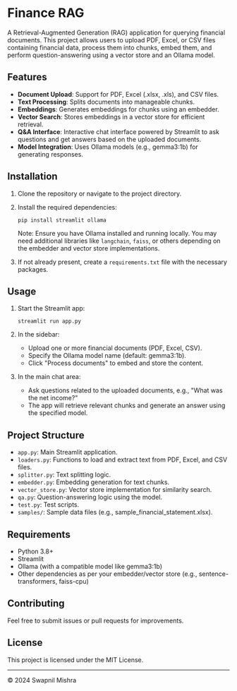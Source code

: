 # Finance RAG

A Retrieval-Augmented Generation (RAG) application for querying financial documents. This project allows users to upload PDF, Excel, or CSV files containing financial data, process them into chunks, embed them, and perform question-answering using a vector store and an Ollama model.

## Features

- **Document Upload**: Support for PDF, Excel (.xlsx, .xls), and CSV files.
- **Text Processing**: Splits documents into manageable chunks.
- **Embeddings**: Generates embeddings for chunks using an embedder.
- **Vector Search**: Stores embeddings in a vector store for efficient retrieval.
- **Q&A Interface**: Interactive chat interface powered by Streamlit to ask questions and get answers based on the uploaded documents.
- **Model Integration**: Uses Ollama models (e.g., gemma3:1b) for generating responses.

## Installation

1. Clone the repository or navigate to the project directory.

2. Install the required dependencies:
   ```
   pip install streamlit ollama
   ```
   Note: Ensure you have Ollama installed and running locally. You may need additional libraries like `langchain`, `faiss`, or others depending on the embedder and vector store implementations.

3. If not already present, create a `requirements.txt` file with the necessary packages.

## Usage

1. Start the Streamlit app:
   ```
   streamlit run app.py
   ```

2. In the sidebar:
   - Upload one or more financial documents (PDF, Excel, CSV).
   - Specify the Ollama model name (default: gemma3:1b).
   - Click "Process documents" to embed and store the content.

3. In the main chat area:
   - Ask questions related to the uploaded documents, e.g., "What was the net income?"
   - The app will retrieve relevant chunks and generate an answer using the specified model.

## Project Structure

- `app.py`: Main Streamlit application.
- `loaders.py`: Functions to load and extract text from PDF, Excel, and CSV files.
- `splitter.py`: Text splitting logic.
- `embedder.py`: Embedding generation for text chunks.
- `vector_store.py`: Vector store implementation for similarity search.
- `qa.py`: Question-answering logic using the model.
- `test.py`: Test scripts.
- `samples/`: Sample data files (e.g., sample_financial_statement.xlsx).

## Requirements

- Python 3.8+
- Streamlit
- Ollama (with a compatible model like gemma3:1b)
- Other dependencies as per your embedder/vector store (e.g., sentence-transformers, faiss-cpu)

## Contributing

Feel free to submit issues or pull requests for improvements.

## License

This project is licensed under the MIT License.

---

© 2024 Swapnil Mishra
